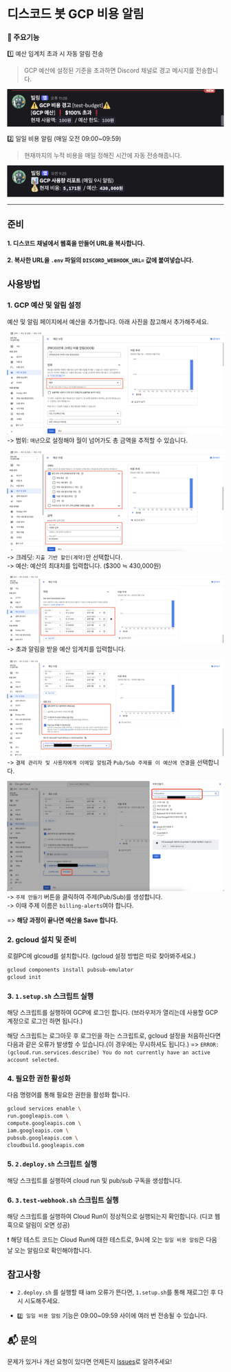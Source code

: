 # 디스코드 봇 GCP 비용 알림

### 📌 주요기능 

1️⃣ 예산 임계치 초과 시 자동 알림 전송

> GCP 예산에 설정된 기준을 초과하면 Discord 채널로 경고 메시지를 전송합니다.

![alt text](images/image6.png)

2️⃣ 일일 비용 알림 (매일 오전 09:00~09:59)

> 현재까지의 누적 비용을 매일 정해진 시간에 자동 전송해줍니다.

![alt text](images/image7.png)

---

## 준비

#### 1. 디스코드 채널에서 웹훅을 만들어 URL을 복사합니다.

#### 2. 복사한 URL을 `.env` 파일의 `DISCORD_WEBHOOK_URL=` 값에 붙여넣습니다.

## 사용방법
### 1. GCP 예산 및 알림 설정
예산 및 알림 페이지에서 예산을 추가합니다. 아래 사진을 참고해서 추가해주세요.

![alt text](images/image1.png)
-> 범위: `매년`으로 설정해야 월이 넘어가도 총 금액을 추적할 수 있습니다.

![alt text](images/image2.png)
-> 크레딧: `지출 기반 할인(계약)`만 선택합니다.<br>
-> 예산: 예산의 최대치를 입력합니다. ($300 ≒ 430,000원)

![alt text](images/image3.png)
-> 초과 알림을 받을 예산 임계치를 입력합니다.

![alt text](images/image4.png)
-> `결제 관리자 및 사용자에게 이메일 알림`과 `Pub/Sub 주제를 이 예산에 연결`을 선택합니다.

![alt text](images/image5.png)
-> `주제 만들기` 버튼을 클릭하여 주제(Pub/Sub)를 생성합니다.<br>
-> 이때 주제 이름은 `billing-alerts`여야 합니다.

=> **해당 과정이 끝나면 예산을 Save 합니다.**

### 2. gcloud 설치 및 준비
로컬PC에 glcoud를 설치합니다. (gcloud 설정 방법은 따로 찾아봐주세요.)

```bash
gcloud components install pubsub-emulator
gcloud init
```

### 3. `1.setup.sh` 스크립트 실행
해당 스크립트를 실행하여 GCP에 로그인 합니다.
(브라우저가 열리는데 사용할 GCP 계정으로 로그인 하면 됩니다.)

해당 스크립트는 로그아웃 후 로그인을 하는 스크립트로, gcloud 설정을 처음하신다면 다음과 같은 오류가 발생할 수 있습니다.(이 경우에는 무시하셔도 됩니다.) =>
`ERROR: (gcloud.run.services.describe) You do not currently have an active account selected.` 

### 4. 필요한 권한 활성화
다음 명령어를 통해 필요한 권한을 활성화 합니다.
```bash
gcloud services enable \
run.googleapis.com \
compute.googleapis.com \
iam.googleapis.com \
pubsub.googleapis.com \
cloudbuild.googleapis.com
```

### 5. `2.deploy.sh` 스크립트 실행
해당 스크립트를 실행하여 cloud run 및 pub/sub 구독을 생성합니다.

### 6. `3.test-webhook.sh` 스크립트 실행
해당 스크립트를 실행하여 Cloud Run이 정상적으로 실행되는지 확인합니다. (디코 웹훅으로 알림이 오면 성공)

❗ 해당 테스트 코드는 Cloud Run에 대한 테스트로, 9시에 오는 `일일 비용 알림`은 다음 날 오는 알림으로 확인해야합니다.



## 참고사항

- `2.deploy.sh` 를 실행할 때 iam 오류가 뜬다면, `1.setup.sh`를 통해 재로그인 후 다시 시도해주세요.

- `2️⃣ 일일 비용 알림` 기능은 09:00~09:59 사이에 여러 번 전송될 수 있습니다.

## 📬 문의

문제가 있거나 개선 요청이 있다면 언제든지 [Issues](https://github.com/DDongu/discord-GCP-billing-notification-bot/issues)로 알려주세요!
